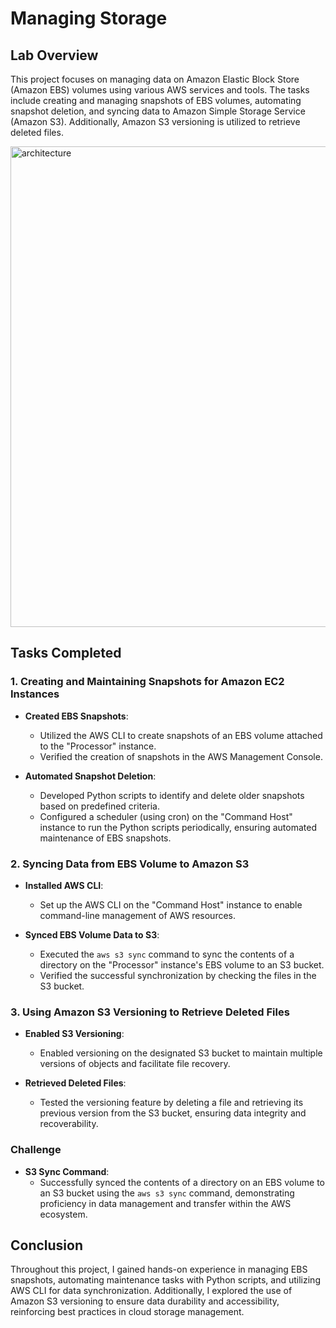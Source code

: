 # Managing Storage

## Lab Overview

This project focuses on managing data on Amazon Elastic Block Store (Amazon EBS) volumes using various AWS services and tools. The tasks include creating and managing snapshots of EBS volumes, automating snapshot deletion, and syncing data to Amazon Simple Storage Service (Amazon S3). Additionally, Amazon S3 versioning is utilized to retrieve deleted files.

<img width="769" alt="architecture" src="https://github.com/Mohamed-kittany/Canvas-Lab-183-ManagingStorage/assets/161580792/5c30b044-fed8-44f1-b505-7317ea9e1c2f">

## Tasks Completed

### 1. Creating and Maintaining Snapshots for Amazon EC2 Instances

- **Created EBS Snapshots**:
  - Utilized the AWS CLI to create snapshots of an EBS volume attached to the "Processor" instance.
  - Verified the creation of snapshots in the AWS Management Console.

- **Automated Snapshot Deletion**:
  - Developed Python scripts to identify and delete older snapshots based on predefined criteria.
  - Configured a scheduler (using cron) on the "Command Host" instance to run the Python scripts periodically, ensuring automated maintenance of EBS snapshots.

### 2. Syncing Data from EBS Volume to Amazon S3

- **Installed AWS CLI**:
  - Set up the AWS CLI on the "Command Host" instance to enable command-line management of AWS resources.

- **Synced EBS Volume Data to S3**:
  - Executed the `aws s3 sync` command to sync the contents of a directory on the "Processor" instance's EBS volume to an S3 bucket.
  - Verified the successful synchronization by checking the files in the S3 bucket.

### 3. Using Amazon S3 Versioning to Retrieve Deleted Files

- **Enabled S3 Versioning**:
  - Enabled versioning on the designated S3 bucket to maintain multiple versions of objects and facilitate file recovery.

- **Retrieved Deleted Files**:
  - Tested the versioning feature by deleting a file and retrieving its previous version from the S3 bucket, ensuring data integrity and recoverability.

### Challenge

- **S3 Sync Command**:
  - Successfully synced the contents of a directory on an EBS volume to an S3 bucket using the `aws s3 sync` command, demonstrating proficiency in data management and transfer within the AWS ecosystem.

## Conclusion

Throughout this project, I gained hands-on experience in managing EBS snapshots, automating maintenance tasks with Python scripts, and utilizing AWS CLI for data synchronization. Additionally, I explored the use of Amazon S3 versioning to ensure data durability and accessibility, reinforcing best practices in cloud storage management.

